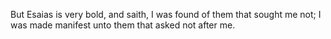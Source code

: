 But Esaias is very bold, and saith, I was found of them that sought me not; I was made manifest unto them that asked not after me.

